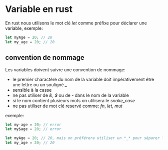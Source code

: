 # Variable en rust

En rust nous utilisons le mot clé *let* comme préfixe pour déclarer une variable, exemple:
```js
let myAge = 20; // 20
let my_age = 20; // 20

```

## convention de nommage

Les variables doivent suivre une convention de nommage:

- le premier charactère du nom de la variable doit impérativement être une lettre ou un souligné *_* 
- sensible à la casse
- ne pas utiliser de *&*, *$* ou de *-* dans le nom de la variable
- si le nom contient plusieurs mots on utilisera le *snake_case*
- ne pas utiliser de mot clé reservé comme: *fn*, *let*, *mut*

exemple:
```js
let my-age = 20; // error
let my$age = 20; // error

let myAge = 20; // 20, mais on préférera utiliser un *_* pour séparer les mots
let my_age = 20; // 20
```